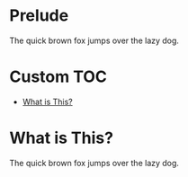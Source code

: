 # Prelude

The quick brown fox jumps over the lazy dog.

# Custom TOC

- [What is This?](#what-is-this)

# What is This?

The quick brown fox jumps over the lazy dog.
